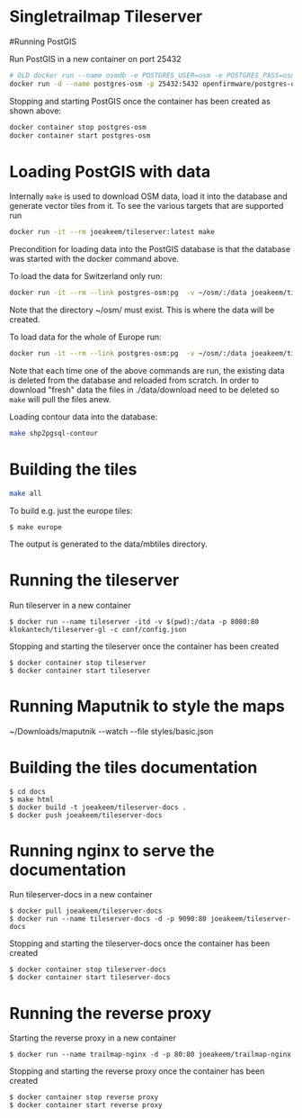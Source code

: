 # Singletrailmap Tileserver

#Running PostGIS

Run PostGIS in a new container on port 25432
```bash
# OLD docker run --name osmdb -e POSTGRES_USER=osm -e POSTGRES_PASS=osm -e POSTGRES_DBNAME=gis -e POSTGRES_MULTIPLE_EXTENSIONS=postgis,hstore -p 25432:5432 -d -t kartoza/postgis
docker run -d --name postgres-osm -p 25432:5432 openfirmware/postgres-osm
``` 

Stopping and starting PostGIS once the container has been created as shown above:
```bash
docker container stop postgres-osm
docker container start postgres-osm
```

# Loading PostGIS with data

Internally `make` is used to download OSM data, load it into the database and generate vector tiles from it.
To see the various targets that are supported run
```bash
docker run -it --rm joeakeem/tileserver:latest make
```

Precondition for loading data into the PostGIS database is that the database was started with the docker command above.

To load the data for Switzerland only run:
```bash
docker run -it --rm --link postgres-osm:pg  -v ~/osm/:/data joeakeem/tileserver:latest make load-switzerland
```
Note that the directory ~/osm/ must exist. This is where the data  will be created.

To load data for the whole of Europe run:
```bash
docker run -it --rm --link postgres-osm:pg  -v ~/osm/:/data joeakeem/tileserver:latest make load-europe
```

Note that each time one of the above commands are run, the existing data is deleted from the database and reloaded from scratch.
In order to download "fresh" data the files in ./data/download need to be deleted so `make` will pull the files anew.

Loading contour data into the database:
```bash
make shp2pgsql-contour
```

# Building the tiles

```bash
make all
```

To build e.g. just the europe tiles:

```
$ make europe
```

The output is generated to the data/mbtiles directory.

# Running the tileserver

Run tileserver in a new container
```
$ docker run --name tileserver -itd -v $(pwd):/data -p 8080:80 klokantech/tileserver-gl -c conf/config.json
```

Stopping and starting the tileserver once the container has been created
```
$ docker container stop tileserver
$ docker container start tileserver
```

# Running Maputnik to style the maps

~/Downloads/maputnik --watch --file styles/basic.json

# Building the tiles documentation

```
$ cd docs
$ make html
$ docker build -t joeakeem/tileserver-docs .
$ docker push joeakeem/tileserver-docs
```
# Running nginx to serve the documentation

Run tileserver-docs in a new container
```
$ docker pull joeakeem/tileserver-docs
$ docker run --name tileserver-docs -d -p 9090:80 joeakeem/tileserver-docs
```

Stopping and starting the tileserver-docs once the container has been created
```
$ docker container stop tileserver-docs
$ docker container start tileserver-docs
```

# Running the reverse proxy

Starting the reverse proxy in a new container
```
$ docker run --name trailmap-nginx -d -p 80:80 joeakeem/trailmap-nginx
```

Stopping and starting the reverse proxy once the container has been created
```
$ docker container stop reverse proxy
$ docker container start reverse proxy
```
